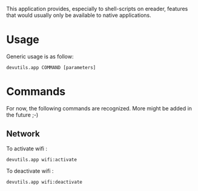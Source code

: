 
This application provides, especially to shell-scripts on ereader, features that would usually
only be available to native applications.


# Usage

Generic usage is as follow:

```
devutils.app COMMAND [parameters]
```


# Commands

For now, the following commands are recognized. More might be added in the future ;-)

## Network

To activate wifi :

```
devutils.app wifi:activate
```

To deactivate wifi :

```
devutils.app wifi:deactivate
```

